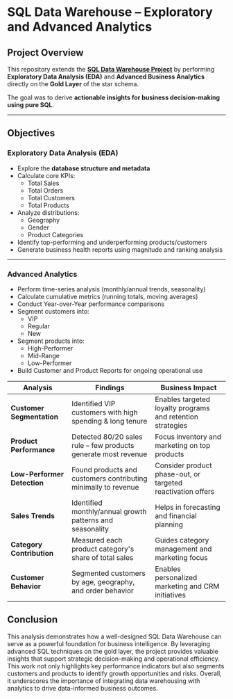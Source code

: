 # SQL Data Warehouse – Exploratory and Advanced Analytics

## Project Overview

This repository extends the **[SQL Data Warehouse Project](https://github.com/MladenPesic/SQL_Data_Warehouse_Project)** by performing **Exploratory Data Analysis (EDA)** and **Advanced Business Analytics** directly on the **Gold Layer** of the star schema.

The goal was to derive **actionable insights for business decision-making using pure SQL**.

---

## Objectives

### Exploratory Data Analysis (EDA)

- Explore the **database structure and metadata**
- Calculate core KPIs:
  - Total Sales
  - Total Orders
  - Total Customers
  - Total Products
- Analyze distributions:
  - Geography
  - Gender
  - Product Categories
- Identify top-performing and underperforming products/customers
- Generate business health reports using magnitude and ranking analysis

---

### Advanced Analytics

- Perform time-series analysis (monthly/annual trends, seasonality)
- Calculate cumulative metrics (running totals, moving averages)
- Conduct Year-over-Year performance comparisons
- Segment customers into:
  - VIP
  - Regular
  - New
- Segment products into:
  - High-Performer
  - Mid-Range
  - Low-Performer
- Build Customer and Product Reports for ongoing operational use


| **Analysis**                | **Findings**                                                   | **Business Impact**                                         |
| --------------------------- | -------------------------------------------------------------- | ----------------------------------------------------------- |
| **Customer Segmentation**   | Identified VIP customers with high spending & long tenure      | Enables targeted loyalty programs and retention strategies  |
| **Product Performance**     | Detected 80/20 sales rule – few products generate most revenue | Focus inventory and marketing on top products               |
| **Low-Performer Detection** | Found products and customers contributing minimally to revenue | Consider product phase-out, or targeted reactivation offers |
| **Sales Trends**            | Identified monthly/annual growth patterns and seasonality      | Helps in forecasting and financial planning                 |
| **Category Contribution**   | Measured each product category's share of total sales          | Guides category management and marketing focus              |
| **Customer Behavior**       | Segmented customers by age, geography, and order behavior      | Enables personalized marketing and CRM initiatives          |

## Conclusion

This analysis demonstrates how a well-designed SQL Data Warehouse can serve as a powerful foundation for business intelligence. By leveraging advanced SQL techniques on the gold layer, the project provides valuable insights that support strategic decision-making and operational efficiency. This work not only highlights key performance indicators but also segments customers and products to identify growth opportunities and risks. Overall, it underscores the importance of integrating data warehousing with analytics to drive data-informed business outcomes.
